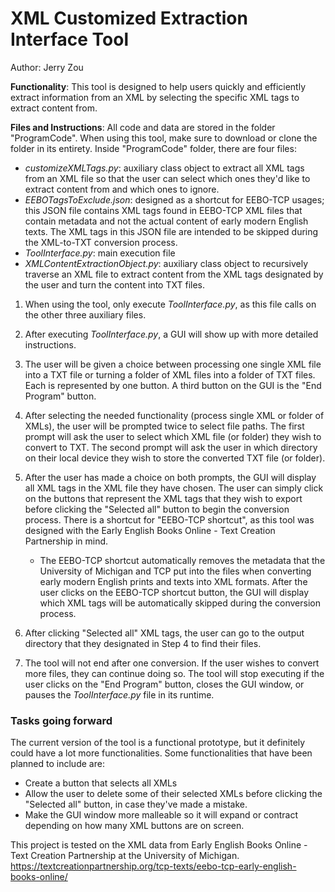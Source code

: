 # XML Customized Extraction Interface Tool

Author:
Jerry Zou

**Functionality**: This tool is designed to help users quickly and efficiently extract information from an XML by selecting the specific XML tags to extract content from.

**Files and Instructions**:
All code and data are stored in the folder "ProgramCode". When using this tool, make sure to download or clone the folder in its entirety.
Inside "ProgramCode" folder, there are four files: 
- *customizeXMLTags.py*: auxiliary class object to extract all XML tags from an XML file so that the user can select which ones they'd like to extract content from and which ones to ignore.
- *EEBOTagsToExclude.json*: designed as a shortcut for EEBO-TCP usages; this JSON file contains XML tags found in EEBO-TCP XML files that contain metadata and not the actual content of early modern English texts. The XML tags in this JSON file are intended to be skipped during the XML-to-TXT conversion process.
- *ToolInterface.py*: main execution file
- *XMLContentExtractionObject.py*: auxiliary class object to recursively traverse an XML file to extract content from the XML tags designated by the user and turn the content into TXT files.

1) When using the tool, only execute *ToolInterface.py*, as this file calls on the other three auxiliary files.

2) After executing *ToolInterface.py*, a GUI will show up with more detailed instructions.

3) The user will be given a choice between processing one single XML file into a TXT file or turning a folder of XML files into a folder of TXT files. Each is represented by one button. A third button on the GUI is the "End Program" button.

4) After selecting the needed functionality (process single XML or folder of XMLs), the user will be prompted twice to select file paths. The first prompt will ask the user to select which XML file (or folder) they wish to convert to TXT. The second prompt will ask the user in which directory on their local device they wish to store the converted TXT file (or folder).

5) After the user has made a choice on both prompts, the GUI will display all XML tags in the XML file they have chosen. The user can simply click on the buttons that represent the XML tags that they wish to export before clicking the "Selected all" button to begin the conversion process. There is a shortcut for "EEBO-TCP shortcut", as this tool was designed with the Early English Books Online - Text Creation Partnership in mind.
    - The EEBO-TCP shortcut automatically removes the metadata that the University of Michigan and TCP put into the files when converting early modern English prints and texts into XML formats. After the user clicks on the EEBO-TCP shortcut button, the GUI will display which XML tags will be automatically skipped during the conversion process.

6) After clicking "Selected all" XML tags, the user can go to the output directory that they designated in Step 4 to find their files.

7) The tool will not end after one conversion. If the user wishes to convert more files, they can continue doing so. The tool will stop executing if the user clicks on the "End Program" button, closes the GUI window, or pauses the *ToolInterface.py* file in its runtime.

### Tasks going forward
The current version of the tool is a functional prototype, but it definitely could have a lot more functionalities. Some functionalities that have been planned to include are:
- Create a button that selects all XMLs
- Allow the user to delete some of their selected XMLs before clicking the "Selected all" button, in case they've made a mistake.
- Make the GUI window more malleable so it will expand or contract depending on how many XML buttons are on screen.



This project is tested on the XML data from Early English Books Online - Text Creation Partnership at the University of Michigan. https://textcreationpartnership.org/tcp-texts/eebo-tcp-early-english-books-online/
